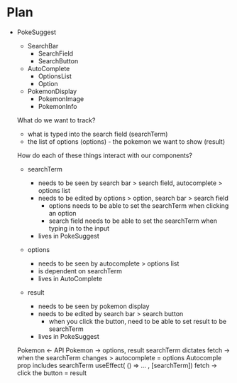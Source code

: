 # Plan

- PokeSuggest

  - SearchBar
    - SearchField
    - SearchButton
  - AutoComplete
    - OptionsList
    - Option
  - PokemonDisplay
    - PokemonImage
    - PokemonInfo

  What do we want to track?

  - what is typed into the search field (searchTerm)
  - the list of options (options) - the pokemon we want to show (result)

  How do each of these things interact with our components?

  - searchTerm

    - needs to be seen by search bar > search field, autocomplete > options list
    - needs to be edited by options > option, search bar > search field
      - options needs to be able to set the searchTerm when clicking an option
      - search field needs to be able to set the searchTerm when typing in to the input
    - lives in PokeSuggest

  - options

    - needs to be seen by autocomplete > options list
    - is dependent on searchTerm
    - lives in AutoComplete

  - result
    - needs to be seen by pokemon display
    - needs to be edited by search bar > search button
      - when you click the button, need to be able to set result to be searchTerm
    - lives in PokeSuggest

  Pokemon <- API
  Pokemon -> options, result
  searchTerm dictates
  fetch -> when the searchTerm changes > autocomplete = options
  Autocomple prop includes searchTerm
  useEffect(
  () => ...
  , [searchTerm])
  fetch -> click the button = result
